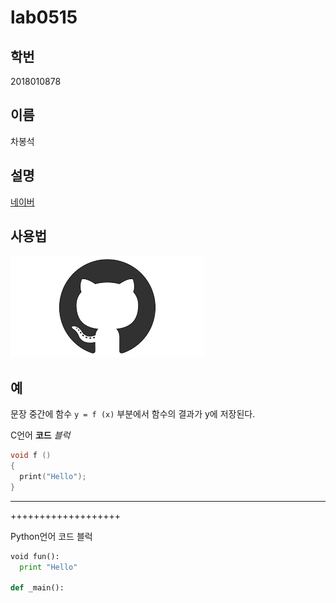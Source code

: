 # lab0515

## 학번
2018010878

## 이름
차봉석

## 설명
[네이버](https://naver.com "네이버 연결")

## 사용법
![이미지](https://github.com/ChaBongSeok/0515newRepository/blob/master/%EA%B9%83%ED%97%88%EB%B8%8C%EC%9D%B4%EB%AF%B8%EC%A7%80.png)

## 예
문장 중간에 함수 `y = f (x)` 부분에서 함수의 결과가 y에 저장된다.

C언어 **코드** _블럭_
```C
void f ()
{
  print("Hello");
}
```


------------------------------

+++++++++++++++++++

Python언어 코드 블럭
```python
void fun():
  print "Hello"

def _main():
```
